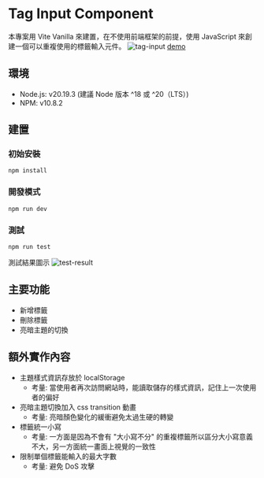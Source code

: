 # Tag Input Component

本專案用 Vite Vanilla 來建置，在不使用前端框架的前提，使用 JavaScript 來創建一個可以重複使用的標籤輸入元件。
![tag-input](https://github.com/user-attachments/assets/7bf008cf-35da-4edf-8d6b-e866120dbb1f)
[demo](https://tag-input-component.onrender.com/)

## 環境
* Node.js: v20.19.3 (建議 Node 版本 ^18 或 ^20（LTS）)
* NPM: v10.8.2

## 建置
### 初始安裝
```
npm install
```
### 開發模式
```
npm run dev
```
### 測試
```
npm run test
```
測試結果圖示
![test-result](https://github.com/user-attachments/assets/5f3afd25-d216-42b8-b01e-64e44d11664a)

## 主要功能

- 新增標籤
- 刪除標籤
- 亮暗主題的切換

## 額外實作內容

- 主題樣式資訊存放於 localStorage
  - 考量: 當使用者再次訪問網站時，能讀取儲存的樣式資訊，記住上一次使用者的偏好
- 亮暗主題切換加入 css transition 動畫
  - 考量: 亮暗顏色變化的緩衝避免太過生硬的轉變
- 標籤統一小寫
  - 考量: 一方面是因為不會有 "大小寫不分" 的重複標籤所以區分大小寫意義不大，另一方面統一畫面上視覺的一致性
- 限制單個標籤能輸入的最大字數
  - 考量: 避免 DoS 攻擊
